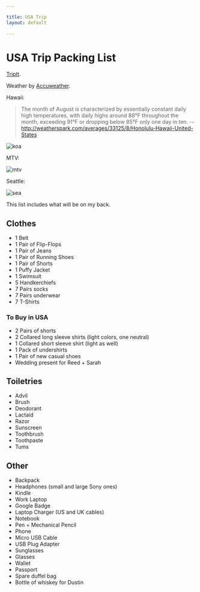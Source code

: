 ```yaml
---

title: USA Trip
layout: default

---
```


# USA Trip Packing List

[TripIt](https://www.tripit.com/trip/show/id/125208566).

Weather by [Accuweather](http://www.accuweather.com/).

Hawaii:

 > The month of August is characterized by essentially constant daily high temperatures, with daily highs around 88°F throughout the month, exceeding 91°F or dropping below 85°F only one day in ten. -- http://weatherspark.com/averages/33125/8/Honolulu-Hawaii-United-States

![koa](http://cl.natw.me/WrPZ/d)

MTV:

![mtv](http://cl.natw.me/WsKC/d)

Seattle:

![sea](http://cl.natw.me/WrxT/d)

This list includes what will be on my back.

## Clothes

 * 1 Belt
 * 1 Pair of Flip-Flops
 * 1 Pair of Jeans
 * 1 Pair of Running Shoes
 * 1 Pair of Shorts
 * 1 Puffy Jacket
 * 1 Swimsuit
 * 5 Handkerchiefs
 * 7 Pairs socks
 * 7 Pairs underwear
 * 7 T-Shirts

### To Buy in USA

 * 2 Pairs of shorts
 * 2 Collared long sleeve shirts (light colors, one neutral)
 * 1 Collared short sleeve shirt (light as well)
 * 1 Pack of undershirts
 * 1 Pair of new casual shoes
 * Wedding present for Reed + Sarah

## Toiletries

 * Advil
 * Brush
 * Deodorant
 * Lactaid
 * Razor
 * Sunscreen
 * Toothbrush
 * Toothpaste
 * Tums

## Other

 * Backpack
 * Headphones (small and large Sony ones)
 * Kindle
 * Work Laptop
 * Google Badge
 * Laptop Charger (US and UK cables)
 * Notebook
 * Pen + Mechanical Pencil
 * Phone
 * Micro USB Cable
 * USB Plug Adapter
 * Sunglasses
 * Glasses
 * Wallet
 * Passport
 * Spare duffel bag
 * Bottle of whiskey for Dustin
